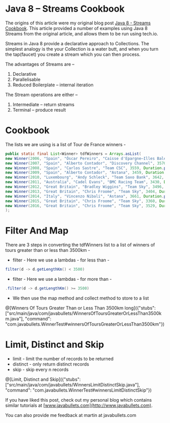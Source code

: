 # Java 8 – Streams Cookbook
 
The origins of this article were my original blog post [Java 8 - Streams Cookbook](https://www.javabullets.com/java-8-streams-cookbook/). This article provided a number of examples using Java 8 Streams from the original article, and allows them to be run using tech.io.

Streams in Java 8 provide a declarative approach to Collections. The simplest analogy is the your Collection is a water butt, and when you turn the tap(faucet) you create a stream which you can then process.

The advantages of Streams are – 

1. Declarative
2. Parallelisable
3. Reduced Boilerplate – internal iteration

The Stream operations are either –

1. Intermediate – return streams
2. Terminal – produce result

# Cookbook

The lists we are using is a list of Tour de France winners -

```java
public static final List<Winner> tdfWinners = Arrays.asList(
new Winner(2006, "Spain", "Óscar Pereiro", "Caisse d'Epargne–Illes Balears", 3657, Duration.parse("PT89H40M27S"), 8),
new Winner(2007, "Spain", "Alberto Contador", "Discovery Channel", 3570, Duration.parse("PT91H00M26S"), 4),
new Winner(2008, "Spain", "Carlos Sastre", "Team CSC", 3559, Duration.parse("PT87H52M52S"), 5),
new Winner(2009, "Spain", "Alberto Contador", "Astana", 3459, Duration.parse("PT85H48M35S"), 7),
new Winner(2010, "Luxembourg", "Andy Schleck", "Team Saxo Bank", 3642, Duration.parse("PT91H59M27S"), 12),
new Winner(2011, "Australia", "Cadel Evans", "BMC Racing Team", 3430, Duration.parse("PT86H12M22S"), 2),
new Winner(2012, "Great Britain", "Bradley Wiggins", "Team Sky", 3496, Duration.parse("PT87H34M47S"), 14),
new Winner(2013, "Great Britain", "Chris Froome", "Team Sky", 3404, Duration.parse("PT83H56M20S"), 14),
new Winner(2014, "Italy", "Vincenzo Nibali", "Astana", 3661, Duration.parse("PT89H59M06S"), 19),
new Winner(2015, "Great Britain", "Chris Froome", "Team Sky", 3360, Duration.parse("PT84H46M14S"), 16),
new Winner(2016, "Great Britain", "Chris Froome", "Team Sky", 3529, Duration.parse("PT89H04M48S"), 14 )
);
```

# Filter And Map

There are 3 steps in converting the tdfWinners list to a list of winners of tours greater than or less than 3500km -

* filter - Here we use a lambdas - for less than -

```java
filter(d -> d.getLengthKm() < 3500)
```

* filter - Here we use a lambdas - for more than -

```java
.filter(d -> d.getLengthKm() >= 3500)
```

* We then use the map method and collect method to store to a list


@[Winners Of Tours Greater Than or Less Than 3500km long]({"stubs": ["src/main/java/com/javabullets/WinnersOfToursGreaterOrLessThan3500km.java"], "command": "com.javabullets.WinnerTest#winnersOfToursGreaterOrLessThan3500km"})

# Limit, Distinct and Skip

* limit - limit the number of records to be returned
* distinct - only return distinct records
* skip - skip every n records

@[Limit, Distinct and Skip]({"stubs": ["src/main/java/com/javabullets/WinnersLimitDistinctSkip.java"], "command": "com.javabullets.WinnerTest#winnersLimitDistinctSkip"})

If you have liked this post, check out my personal blog which contains similar tutorials at [www.javabullets.com](http://www.javabullets.com). 

You can also provide me feedback at martin at javabullets.com